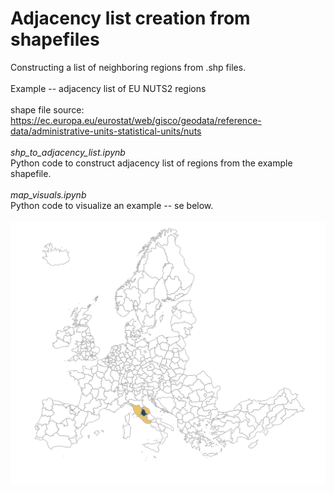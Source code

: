 # Adjacency list creation from shapefiles

Constructing a list of neighboring regions from .shp files.<br>
<br>
Example -- adjacency list of EU NUTS2 regions<br>
<br>
shape file source: https://ec.europa.eu/eurostat/web/gisco/geodata/reference-data/administrative-units-statistical-units/nuts<br>
<br>
*shp_to_adjacency_list.ipynb*<br/>
Python code to construct adjacency list of regions from the example shapefile.<br/>
<br>
*map_visuals.ipynb*<br/>
Python code to visualize an example -- se below.<br/>
<br/>
![](figures/example_map.png)<br/>
<br/>


